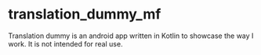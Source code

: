 # translation_dummy_mf
Translation dummy is an android app written in Kotlin to showcase the way I work. It is not intended for real use.
